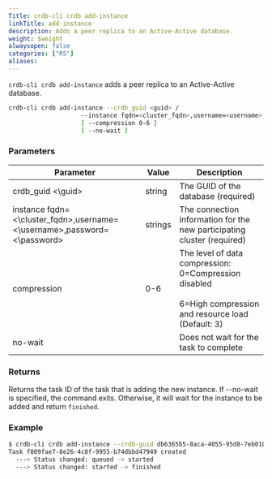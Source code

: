```yaml
---
Title: crdb-cli crdb add-instance
linkTitle: add-instance
description: Adds a peer replica to an Active-Active database.
weight: $weight
alwaysopen: false
categories: ["RS"]
aliases:
---
```


`crdb-cli crdb add-instance` adds a peer replica to an Active-Active database.

```sh
crdb-cli crdb add-instance --crdb_guid <guid> /
                    --instance fqdn=<cluster_fqdn>,username=<username>,password=<password> /
                    [ --compression 0-6 ]
                    [ --no-wait ]
```

### Parameters

| Parameter                                                                     | Value   | Description                                                                                                       |
|-------------------------------------------------------------------------------|---------|-------------------------------------------------------------------------------------------------------------------|
| crdb_guid \<\guid\>                                                           | string  | The GUID of the database (required)                                                                               |
| instance fqdn=\<\cluster_fqdn\>,username=\<\username\>,password=\<\password\> | strings | The connection information for the new participating cluster (required)                |
| compression                                                                   | 0-6     | The level of data compression: 0=Compression disabled <br> <br> 6=High compression and resource load (Default: 3) |
| no-wait                                                                       |         | Does not wait for the task to complete                                                                            |

### Returns

Returns the task ID of the task that is adding the new instance. If --no-wait is specified, the command exits. Otherwise, it will wait for the instance to be added and return `finished`.

### Example

```sh
$ crdb-cli crdb add-instance --crdb-guid db6365b5-8aca-4055-95d8-7eb0105c0b35 --instance fqdn=cluster2.redis.local,username=admin@redis.local,password=admin
Task f809fae7-8e26-4c8f-9955-b74dbbd47949 created
  ---> Status changed: queued -> started
  ---> Status changed: started -> finished
```
